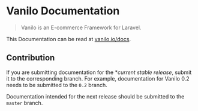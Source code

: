 # Vanilo Documentation

> Vanilo is an E-commerce Framework for Laravel.

This Documentation can be read at [vanilo.io/docs](https://vanilo.io/docs).

## Contribution

If you are submitting documentation for the **current stable release*, submit it to the corresponding
branch. For example, documentation for Vanilo 0.2 needs to be submitted to the `0.2` branch.

Documentation intended for the next release should be submitted to the `master` branch.

